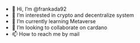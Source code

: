 - 👋 Hi, I’m @frankada92
- 👀 I’m interested in crypto and decentralize system
- 🌱 I’m currently learning Metaverse 
- 💞️ I’m looking to collaborate on cardano
- 📫 How to reach me by mail

<!---
frankada92/frankada92 is a ✨ special ✨ repository because its `README.md` (this file) appears on your GitHub profile.
You can click the Preview link to take a look at your changes.
--->
